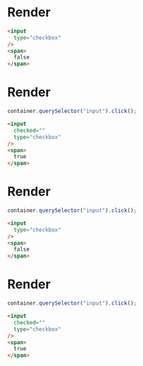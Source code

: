 # Render
```html
<input
  type="checkbox"
/>
<span>
  false
</span>
```


# Render
```js
container.querySelector("input").click();
```
```html
<input
  checked=""
  type="checkbox"
/>
<span>
  true
</span>
```


# Render
```js
container.querySelector("input").click();
```
```html
<input
  type="checkbox"
/>
<span>
  false
</span>
```


# Render
```js
container.querySelector("input").click();
```
```html
<input
  checked=""
  type="checkbox"
/>
<span>
  true
</span>
```
